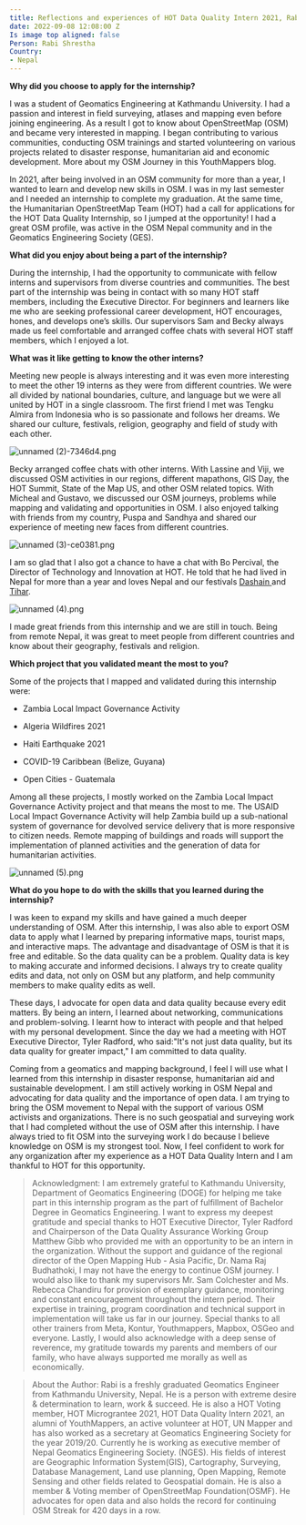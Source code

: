 ```yaml
---
title: Reflections and experiences of HOT Data Quality Intern 2021, Rabi Shrestha
date: 2022-09-08 12:08:00 Z
Is image top aligned: false
Person: Rabi Shrestha
Country:
- Nepal
---
```


**Why did you choose to apply for the internship?**

I was a student of Geomatics Engineering at Kathmandu University. I had a  passion and interest in field surveying, atlases and mapping even before joining engineering. As a result I got to know about OpenStreetMap (OSM) and became very interested in  mapping. I began contributing to various communities, conducting OSM trainings and started volunteering on various projects related to disaster response, humanitarian aid and economic development. More about my OSM Journey in this YouthMappers blog.

In 2021, after being involved in an OSM community for more than a year, I wanted to learn and develop new skills in OSM. I was in my last semester and I needed an internship to complete my graduation. At the same time, the Humanitarian OpenStreetMap Team (HOT) had a call for applications for the HOT Data Quality Internship, so I jumped at the opportunity! I had a great OSM profile, was active in the OSM Nepal community and in the Geomatics Engineering Society (GES).

**What did you enjoy about being a part of the internship?**

During the internship, I had the opportunity to communicate with fellow interns and supervisors from diverse countries and communities. The best part of the internship was being in contact with so many HOT staff members, including the Executive Director. For beginners and learners like me who are seeking professional career development, HOT encourages, hones, and develops one’s skills. Our supervisors Sam and Becky always made us feel comfortable and arranged coffee chats with several HOT staff members, which I enjoyed a lot.

**What was it like getting to know the other interns?**

Meeting new people is always interesting and it was even more interesting to meet the other 19 interns as they were from different countries. We were all divided by national boundaries, culture, and language but we were all united by HOT in a single classroom. The first friend I met was Tengku Almira from Indonesia who is so passionate and follows her dreams. We shared our culture, festivals, religion, geography and field of study with each other.

![unnamed (2)-7346d4.png](/uploads/unnamed%20(2)-7346d4.png)

Becky arranged coffee chats with other interns. With Lassine and Viji, we discussed OSM activities in our regions, different mapathons, GIS Day, the HOT Summit, State of the Map US, and other OSM related topics. With Micheal and Gustavo, we discussed our OSM journeys, problems while mapping and validating and opportunities in OSM. I also enjoyed talking with friends from my country, Puspa and Sandhya and shared our experience of meeting new faces from different countries.

![unnamed (3)-ce0381.png](/uploads/unnamed%20(3)-ce0381.png)

I am so glad that I also got a chance to have a chat with Bo Percival, the Director of Technology and Innovation at HOT. He told that he had  lived in Nepal for more than a year and loves Nepal and our festivals [Dashain ](https://www.stunningnepal.com/dashain-festival-in-nepal/)and [Tihar](https://www.tibettravel.org/nepal-festival/tihar-festival.html).

![unnamed (4).png](/uploads/unnamed%20(4).png)

I made great friends from this internship and we are still in touch. Being from remote Nepal,  it was great to meet people from different countries and know about their geography, festivals and religion.

**Which project that you validated meant the most to you?**

Some of the projects that I mapped and validated during this internship were:

* Zambia Local Impact Governance Activity

* Algeria Wildfires 2021

* Haiti Earthquake 2021

* COVID-19 Caribbean (Belize, Guyana)

* Open Cities - Guatemala

Among all these projects, I mostly worked on the Zambia Local Impact Governance Activity project and that means the most to me. The USAID Local Impact Governance Activity will help Zambia build up a sub-national system of governance for devolved service delivery that is more responsive to citizen needs. Remote mapping of buildings and roads will support the implementation of planned activities and the generation of data for humanitarian activities.

![unnamed (5).png](/uploads/unnamed%20(5).png)

**What do you hope to do with the skills that you learned during the internship?**

I was keen to expand my skills and have gained a much deeper understanding of OSM. After this internship, I was also able to export OSM data to apply what I learned by preparing informative maps, tourist maps, and interactive maps. The advantage and disadvantage of OSM is that it is free and editable. So the data quality can be a problem. Quality data is key to making accurate and informed decisions. I always try to create quality edits and data, not only on OSM but any platform, and help community members to make quality edits as well.

These days, I advocate for open data and data quality because every edit matters. By being an intern, I learned about networking, communications and problem-solving. I learnt how to interact with people and that helped with my personal development. Since the day we had a meeting with HOT Executive Director, Tyler Radford, who said:"It's not just data quality, but its data quality for greater impact," I am committed to data quality.

Coming from a geomatics and mapping background, I feel I will use what I learned from this internship in disaster response, humanitarian aid and sustainable development. I am still actively working in OSM Nepal and advocating for data quality and the importance of open data. I am trying to bring the OSM movement to Nepal with the support of various OSM activists and organizations. There is no such geospatial and surveying work that I had completed without the use of OSM after this internship. I have always tried to fit OSM into the surveying work I do because I believe knowledge on OSM is my strongest tool. Now, I feel confident to work for any organization after my experience as a HOT Data Quality Intern and I  am thankful to HOT for this opportunity.

> Acknowledgment:
> I am extremely grateful to Kathmandu University, Department of Geomatics Engineering (DOGE) for helping me take part in this internship program as the part of fulfillment of Bachelor Degree in Geomatics Engineering. I want to express my deepest gratitude and special thanks to HOT Executive Director, Tyler Radford and Chairperson of the Data Quality Assurance Working Group Matthew Gibb who provided me with an opportunity to be an intern in the organization. Without the support and guidance of the regional director of the Open Mapping Hub - Asia Pacific, Dr. Nama Raj Budhathoki, I may not have the energy to continue OSM journey. I would also like to thank my supervisors Mr. Sam Colchester and Ms. Rebecca Chandiru for provision of exemplary guidance, monitoring and constant encouragement throughout the intern period. Their expertise in training, program coordination and technical support in  implementation will take us far in our journey. Special thanks to all other trainers from Meta, Kontur, Youthmappers, Mapbox, OSGeo and everyone.  Lastly, I would also acknowledge with a deep sense of reverence, my gratitude towards my parents and members of our family, who have always supported me morally as well as economically.

> About the Author:
> Rabi is a freshly graduated Geomatics Engineer from Kathmandu University, Nepal. He is a person with extreme desire & determination to learn, work & succeed. He is also a HOT Voting member, HOT Micrograntee 2021, HOT Data Quality Intern 2021, an alumni of YouthMappers, an active volunteer at HOT, UN Mapper and has also worked as a secretary at Geomatics Engineering Society for the year 2019/20. Currently he is working as executive member of Nepal Geomatics Engineering Society. (NGES).
> His fields of interest are Geographic Information System(GIS), Cartography, Surveying, Database Management, Land use planning, Open Mapping, Remote Sensing and other fields related to Geospatial domain. He is also a member & Voting member of OpenStreetMap Foundation(OSMF). He advocates for open data and also holds the record for continuing OSM Streak for 420 days in a row.